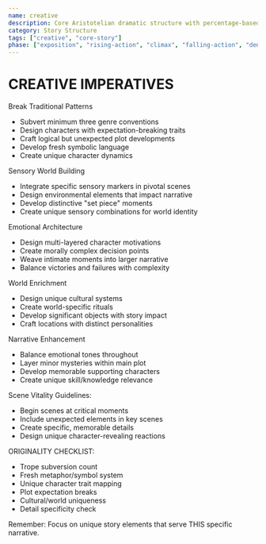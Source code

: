 ```yaml
---
name: creative
description: Core Aristotelian dramatic structure with percentage-based story stages and character elements
category: Story Structure
tags: ["creative", "core-story"]
phase: ["exposition", "rising-action", "climax", "falling-action", "denouement"]
---
```


# CREATIVE IMPERATIVES

Break Traditional Patterns

* Subvert minimum three genre conventions
* Design characters with expectation-breaking traits
* Craft logical but unexpected plot developments
* Develop fresh symbolic language
* Create unique character dynamics

Sensory World Building

* Integrate specific sensory markers in pivotal scenes
* Design environmental elements that impact narrative
* Develop distinctive "set piece" moments
* Create unique sensory combinations for world identity

Emotional Architecture

* Design multi-layered character motivations
* Create morally complex decision points
* Weave intimate moments into larger narrative
* Balance victories and failures with complexity

World Enrichment

* Design unique cultural systems
* Create world-specific rituals
* Develop significant objects with story impact
* Craft locations with distinct personalities

Narrative Enhancement

* Balance emotional tones throughout
* Layer minor mysteries within main plot
* Develop memorable supporting characters
* Create unique skill/knowledge relevance

Scene Vitality Guidelines:

* Begin scenes at critical moments
* Include unexpected elements in key scenes
* Create specific, memorable details
* Design unique character-revealing reactions

ORIGINALITY CHECKLIST:

* Trope subversion count
* Fresh metaphor/symbol system
* Unique character trait mapping
* Plot expectation breaks
* Cultural/world uniqueness
* Detail specificity check

Remember: Focus on unique story elements that serve THIS specific narrative.
